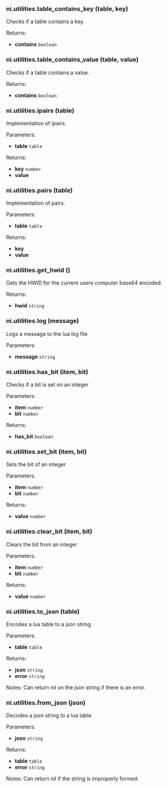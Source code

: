 ### ni.utilities.table_contains_key (table, key)

Checks if a table contains a key.

Returns:
- **contains** `boolean`

### ni.utilities.table_contains_value (table, value)

Checks if a table contains a value.

Returns:
- **contains** `boolean`

### ni.utilities.ipairs (table)

Implementation of ipairs.

Parameters:
- **table** `table`

Returns:
- **key** `number`
- **value**

### ni.utilities.pairs (table)

Implementation of pairs.

Parameters:
- **table** `table`

Returns:
- **key**
- **value**

### ni.utilities.get_hwid ()

Gets the HWID for the current users computer base64 encoded.

Returns:
- **hwid** `string`

### ni.utilities.log (message)

Logs a message to the lua log file

Parameters:
- **message** `string`

### ni.utilities.has_bit (item, bit)

Checks if a bit is set on an integer

Parameters:
- **item** `number`
- **bit** `number`

Returns:
- **has_bit** `boolean`

### ni.utilities.set_bit (item, bit)

Sets the bit of an integer

Parameters:
- **item** `number`
- **bit** `number`

Returns:
- **value** `number`

### ni.utilities.clear_bit (item, bit)

Clears the bit from an integer

Parameters:
- **item** `number`
- **bit** `number`

Returns:
- **value** `number`

### ni.utilities.to_json (table)

Encodes a lua table to a json string

Parameters:
- **table** `table`

Returns:
- **json** `string`
- **error** `string`

Notes:
Can return nil on the json string if there is an error.

### ni.utilities.from_json (json)

Decodes a json string to a lua table

Parameters:
- **json** `string`

Returns:
- **table** `table`
- **error** `string`

Notes:
Can return nil if the string is improperly formed.


